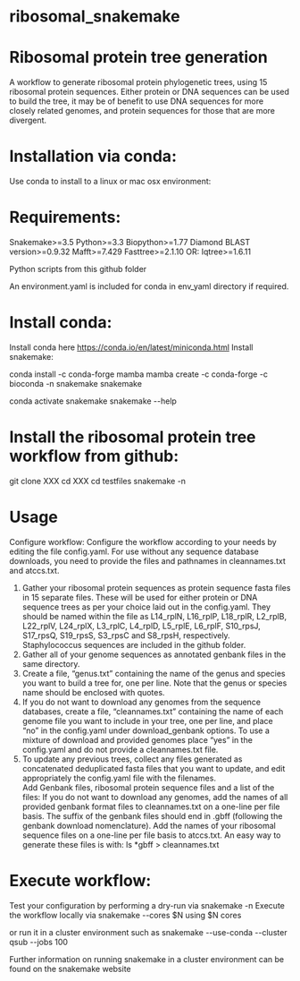 # ribosomal_snakemake

# Ribosomal protein tree generation

A workflow to generate ribosomal protein phylogenetic trees, using 15 ribosomal protein sequences.  Either protein or DNA sequences can be used to build the tree, it may be of benefit to use DNA sequences for more closely related genomes, and protein sequences for those that are more divergent.

# Installation via conda:
Use conda to install to a linux or mac osx environment:

# Requirements:
Snakemake>=3.5
Python>=3.3
Biopython>=1.77
Diamond BLAST version>=0.9.32
Mafft>=7.429
Fasttree>=2.1.10 OR:
Iqtree>=1.6.11 

Python scripts from this github folder

An environment.yaml is included for conda in env_yaml directory if required.

# Install conda:
Install conda here https://conda.io/en/latest/miniconda.html
Install snakemake:

conda install -c conda-forge mamba
mamba create -c conda-forge -c bioconda -n snakemake snakemake

conda activate snakemake
snakemake --help

# Install the ribosomal protein tree workflow from github:
git clone XXX
cd XXX
cd testfiles
snakemake -n

# Usage
Configure workflow:
Configure the workflow according to your needs by editing the file config.yaml. For use without any sequence database downloads, you need to provide the files and pathnames in cleannames.txt and atccs.txt.

1.	Gather your ribosomal protein sequences as protein sequence fasta files in 15 separate files.  These will be used for either protein or DNA sequence trees as per your choice laid out in the config.yaml.  They should be named within the file as L14_rplN, L16_rplP, L18_rplR, L2_rplB, L22_rplV, L24_rplX, L3_rplC, L4_rplD, L5_rplE, L6_rplF, S10_rpsJ, S17_rpsQ, S19_rpsS, S3_rpsC and S8_rpsH, respectively.  Staphylococcus sequences are included in the github folder.
2.	Gather all of your genome sequences as annotated genbank files in the same directory. 
3.	Create a file, “genus.txt” containing the name of the genus and species you want to build a tree for, one per line.  Note that the genus or species name should be enclosed with quotes.
1.	 If you do not want to download any genomes from the sequence databases, create a file, “cleannames.txt” containing the name of each genome file you want to include in your tree, one per line, and place “no” in the config.yaml under download_genbank options.  To use a mixture of download and provided genomes place “yes” in the config.yaml and do not provide a cleannames.txt file.
4.	To update any previous trees, collect any files generated as concatenated deduplicated fasta files that you want to update, and edit appropriately the config.yaml file with the filenames.  
Add Genbank files, ribosomal protein sequence files and a list of the files:
If you do not want to download any genomes, add the names of all provided genbank format files to cleannames.txt on a one-line per file basis.  The suffix of the genbank files should end in .gbff (following the genbank download nomenclature). Add the names of your ribosomal sequence files on a one-line per file basis to atccs.txt.  An easy way to generate these files is with: 
ls *gbff > cleannames.txt

# Execute workflow:
Test your configuration by performing a dry-run via
snakemake -n
Execute the workflow locally via
snakemake --cores $N
using $N cores 

or run it in a cluster environment such as
snakemake --use-conda --cluster qsub --jobs 100

Further information on running snakemake in a cluster environment can be found on the snakemake website
